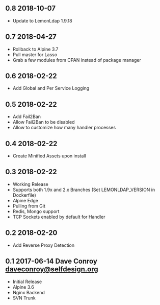 ## 0.8 2018-10-07 <dave at tiredofit dot ca>

* Update to LemonLdap 1.9.18

## 0.7 2018-04-27 <dave at tiredofit dot ca>

* Rollback to Alpine 3.7
* Pull master for Lasso
* Grab a few modules from CPAN instead of package manager

## 0.6 2018-02-22 <dave at tiredofit dot ca>

* Add Global and Per Service Logging

## 0.5 2018-02-22 <dave at tiredofit dot ca>

* Add Fail2Ban
* Allow Fail2Ban to be disabled
* Allow to customize how many handler processes

## 0.4 2018-02-22 <dave at tiredofit dot ca>

* Create Minified Assets upon install

## 0.3 2018-02-22 <dave at tiredofit dot ca>

* Working Release
* Supports both 1.9x and 2.x Branches (Set LEMONLDAP_VERSION in Dockerfile)
* Alpine Edge
* Pulling from Git
* Redis, Mongo support
* TCP Sockets enabled by default for Handler

## 0.2 2018-02-20 <dave at tiredofit dot ca>

* Add Reverse Proxy Detection

## 0.1 2017-06-14 Dave Conroy <daveconroy@selfdesign.org>

* Initial Release
* Alpine 3.6
* Nginx Backend
* SVN Trunk
